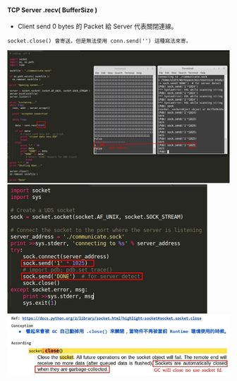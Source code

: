 #### TCP Server .recv( BufferSize )

- Client send 0 bytes 的 Packet 給 Server 代表關閉連線。

```
socket.close() 會寄送，但是無法使用 conn.send('') 這種寫法來寄。
```

![Alt text](https://raw.githubusercontent.com/scott1028/unix-socket-study/master/recv_buffer_size.jpg "Recv Buffer Size")
![Alt text](https://raw.githubusercontent.com/scott1028/unix-socket-study/master/recv_buffer_size_client.jpg "Recv Buffer Size")
![Alt text](https://raw.githubusercontent.com/scott1028/unix-socket-study/master/socket_close_conception.jpg "Recv Buffer Size")
